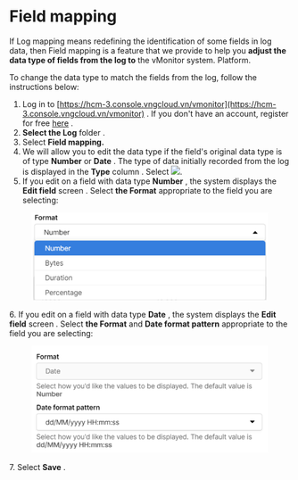 # Field mapping

If Log mapping means redefining the identification of some fields in log data, then Field mapping is a feature that we provide to help you **adjust the data type of fields from the log to** the vMonitor system. Platform.

To change the data type to match the fields from the log, follow the instructions below:

1. Log in to [https://hcm-3.console.vngcloud.vn/vmonitor](https://hcm-3.console.vngcloud.vn/vmonitor) . If you don't have an account, register for free [here](https://register.vngcloud.vn/signup) .
2. **Select the Log** folder .
3. Select **Field mapping.**
4. We will allow you to edit the data type if the field's original data type is of type **Number** or **Date** . The type of data initially recorded from the log is displayed in the **Type** column . Select ![](https://docs.vngcloud.vn/~gitbook/image?url=https%3A%2F%2Fdocs-admin.vngcloud.vn%2Fdownload%2Fthumbnails%2F49650644%2Fimage2023-4-27_9-37-38.png%3Fversion%3D1%26modificationDate%3D1682563058000%26api%3Dv2\&width=40\&dpr=4\&quality=100\&sign=33ff9ee\&sv=1).
5. If you edit on a field with data type **Number** , the system displays the **Edit field** screen . Select **the Format** appropriate to the field you are selecting:

<figure><img src="../../../../.gitbook/assets/image (31) (1) (1) (1).png" alt=""><figcaption></figcaption></figure>

6\. If you edit on a field with data type **Date** , the system displays the **Edit field** screen . Select **the Format** and **Date format pattern** appropriate to the field you are selecting:

<figure><img src="../../../../.gitbook/assets/image (30) (1) (1) (1).png" alt=""><figcaption></figcaption></figure>

7\. Select **Save** .
